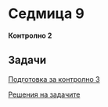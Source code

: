 Седмица 9
=================================

**Контролно 2**

Задачи
------
[Подготовка за контролно 3](../tasks/pre_exam_test.md)

[Решения на задачите](../solutions/pre_exam_test.cpp)
